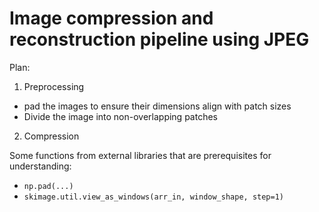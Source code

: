# Image compression and reconstruction pipeline using JPEG


Plan:

1. Preprocessing
- pad the images to ensure their dimensions align with patch sizes
- Divide the image into non-overlapping patches
2. Compression


Some functions from external libraries that are prerequisites for understanding:

- `np.pad(...)`
- `skimage.util.view_as_windows(arr_in, window_shape, step=1)`